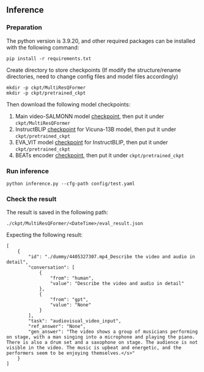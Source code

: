 ## Inference

### Preparation
The python version is 3.9.20, and other required packages can be installed with the following command: 
```
pip install -r requirements.txt
```
Create directory to store checkpoints (If modify the structure/rename directories, need to change config files and model files accordingly)
```
mkdir -p ckpt/MultiResQFormer
mkdir -p ckpt/pretrained_ckpt
```
Then download the following model checkpoints:

1. Main video-SALMONN model [checkpoint](https://huggingface.co/tsinghua-ee/Video-SALMONN/tree/main), then put it under `ckpt/MultiResQFormer`
2. InstructBLIP [checkpoint](https://storage.googleapis.com/sfr-vision-language-research/LAVIS/models/InstructBLIP/instruct_blip_vicuna13b_trimmed.pth) for Vicuna-13B model, then put it under `ckpt/pretrained_ckpt`
3. EVA_VIT model [checkpoint](https://storage.googleapis.com/sfr-vision-language-research/LAVIS/models/BLIP2/eva_vit_g.pth) for InstructBLIP, then put it under `ckpt/pretrained_ckpt`
4. BEATs encoder [checkpoint](https://huggingface.co/spaces/fffiloni/SALMONN-7B-gradio/blob/677c0125de736ab92751385e1e8664cd03c2ce0d/beats/BEATs_iter3_plus_AS2M_finetuned_on_AS2M_cpt2.pt), then put it under `ckpt/pretrained_ckpt`


### Run inference
```
python inference.py --cfg-path config/test.yaml 
```

### Check the result
The result is saved in the following path:
```
./ckpt/MultiResQFormer/<DateTime>/eval_result.json
```

Expecting the following result:
```
[
    {
        "id": "./dummy/4405327307.mp4_Describe the video and audio in detail",
        "conversation": [
            {
                "from": "human",
                "value": "Describe the video and audio in detail"
            },
            {
                "from": "gpt",
                "value": "None"
            }
        ],
        "task": "audiovisual_video_input",
        "ref_answer": "None",
        "gen_answer": "The video shows a group of musicians performing on stage, with a man singing into a microphone and playing the piano. There is also a drum set and a saxophone on stage. The audience is not visible in the video. The music is upbeat and energetic, and the performers seem to be enjoying themselves.</s>"
    }
]
```
